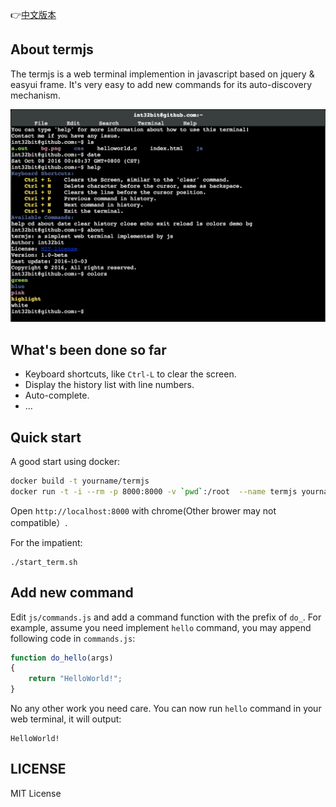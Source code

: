 👉[中文版本](README.zh.md)

## About termjs

The termjs is a web terminal implemention in javascript based on jquery & easyui frame. It's very easy to add new commands for its auto-discovery mechanism.

![screenshot](img/screenshot.jpg)

## What's been done so far

* Keyboard shortcuts, like `Ctrl-L` to clear the screen.
* Display the history list with line numbers.
* Auto-complete.
* ...

## Quick start

A good start using docker:

```sh
docker build -t yourname/termjs
docker run -t -i --rm -p 8000:8000 -v `pwd`:/root  --name termjs yourname/termjs
```
Open `http://localhost:8000` with chrome(Other brower may not compatible）.

For the impatient:

```
./start_term.sh
```

## Add new command

Edit `js/commands.js` and add a command function with the prefix of `do_`. For example, assume you need implement `hello` command, you may append following code in `commands.js`:

```js
function do_hello(args)
{
	return "HelloWorld!";
}
```

No any other work you need care. You can now run `hello` command in your web terminal, it will output:

```
HelloWorld!
```

## LICENSE

MIT License
